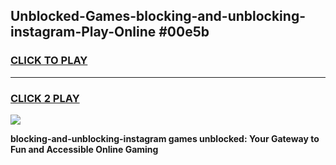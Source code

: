 
## Unblocked-Games-blocking-and-unblocking-instagram-Play-Online #00e5b
<h3>
<a href="https://news.freeplayer.one?title=blocking-and-unblocking-instagram&ref=3">CLICK TO PLAY</a></h3>
<hr>

<h3>
<a href="https://news.freeplayer.one?title=blocking-and-unblocking-instagram&ref=3">CLICK 2 PLAY</a>
  
</h3>

<a href="https://news.freeplayer.one?title=blocking-and-unblocking-instagram&ref=3"><img src="https://clearcache.store/games.png"></a>


**blocking-and-unblocking-instagram games unblocked: Your Gateway to Fun and Accessible Online Gaming**

